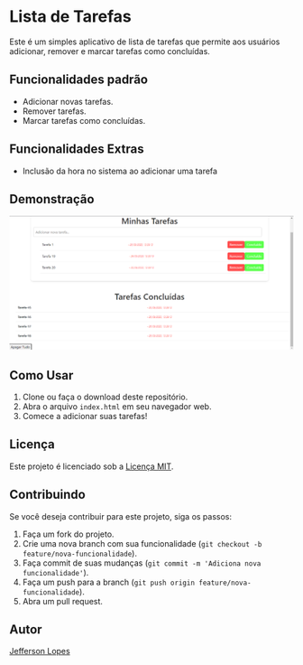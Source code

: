# Lista de Tarefas

Este é um simples aplicativo de lista de tarefas que permite aos usuários adicionar, remover e marcar tarefas como concluídas.

## Funcionalidades padrão

- Adicionar novas tarefas.
- Remover tarefas.
- Marcar tarefas como concluídas.

## Funcionalidades Extras

- Inclusão da hora no sistema ao adicionar uma tarefa

## Demonstração
![Tela Inicial 2](image-1.png)

## Como Usar

1. Clone ou faça o download deste repositório.
2. Abra o arquivo `index.html` em seu navegador web.
3. Comece a adicionar suas tarefas!

## Licença

Este projeto é licenciado sob a [Licença MIT](LICENSE).

## Contribuindo

Se você deseja contribuir para este projeto, siga os passos:

1. Faça um fork do projeto.
2. Crie uma nova branch com sua funcionalidade (`git checkout -b feature/nova-funcionalidade`).
3. Faça commit de suas mudanças (`git commit -m 'Adiciona nova funcionalidade'`).
4. Faça um push para a branch (`git push origin feature/nova-funcionalidade`).
5. Abra um pull request.

## Autor

[Jefferson Lopes](https://github.com/JLopes2021?tab=repositories)

